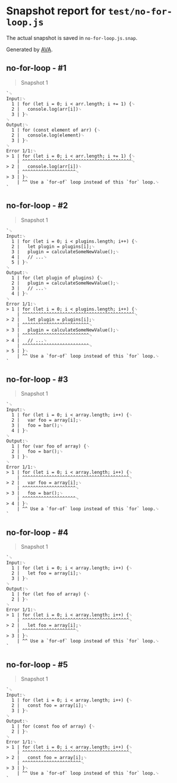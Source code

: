 # Snapshot report for `test/no-for-loop.js`

The actual snapshot is saved in `no-for-loop.js.snap`.

Generated by [AVA](https://avajs.dev).

## no-for-loop - #1

> Snapshot 1

    `␊
    Input:␊
      1 | for (let i = 0; i < arr.length; i += 1) {␊
      2 | 	console.log(arr[i])␊
      3 | }␊
    ␊
    Output:␊
      1 | for (const element of arr) {␊
      2 | 	console.log(element)␊
      3 | }␊
    ␊
    Error 1/1:␊
    > 1 | for (let i = 0; i < arr.length; i += 1) {␊
        | ^^^^^^^^^^^^^^^^^^^^^^^^^^^^^^^^^^^^^^^^^␊
    > 2 | 	console.log(arr[i])␊
        | ^^^^^^^^^^^^^^^^^^^^␊
    > 3 | }␊
        | ^^ Use a `for-of` loop instead of this `for` loop.␊
    `

## no-for-loop - #2

> Snapshot 1

    `␊
    Input:␊
      1 | for (let i = 0; i < plugins.length; i++) {␊
      2 | 	let plugin = plugins[i];␊
      3 | 	plugin = calculateSomeNewValue();␊
      4 | 	// ...␊
      5 | }␊
    ␊
    Output:␊
      1 | for (let plugin of plugins) {␊
      2 | 	plugin = calculateSomeNewValue();␊
      3 | 	// ...␊
      4 | }␊
    ␊
    Error 1/1:␊
    > 1 | for (let i = 0; i < plugins.length; i++) {␊
        | ^^^^^^^^^^^^^^^^^^^^^^^^^^^^^^^^^^^^^^^^^^␊
    > 2 | 	let plugin = plugins[i];␊
        | ^^^^^^^^^^^^^^^^^^^^^^^^^␊
    > 3 | 	plugin = calculateSomeNewValue();␊
        | ^^^^^^^^^^^^^^^^^^^^^^^^^␊
    > 4 | 	// ...␊
        | ^^^^^^^^^^^^^^^^^^^^^^^^^␊
    > 5 | }␊
        | ^^ Use a `for-of` loop instead of this `for` loop.␊
    `

## no-for-loop - #3

> Snapshot 1

    `␊
    Input:␊
      1 | for (let i = 0; i < array.length; i++) {␊
      2 | 	var foo = array[i];␊
      3 | 	foo = bar();␊
      4 | }␊
    ␊
    Output:␊
      1 | for (var foo of array) {␊
      2 | 	foo = bar();␊
      3 | }␊
    ␊
    Error 1/1:␊
    > 1 | for (let i = 0; i < array.length; i++) {␊
        | ^^^^^^^^^^^^^^^^^^^^^^^^^^^^^^^^^^^^^^^^␊
    > 2 | 	var foo = array[i];␊
        | ^^^^^^^^^^^^^^^^^^^^␊
    > 3 | 	foo = bar();␊
        | ^^^^^^^^^^^^^^^^^^^^␊
    > 4 | }␊
        | ^^ Use a `for-of` loop instead of this `for` loop.␊
    `

## no-for-loop - #4

> Snapshot 1

    `␊
    Input:␊
      1 | for (let i = 0; i < array.length; i++) {␊
      2 | 	let foo = array[i];␊
      3 | }␊
    ␊
    Output:␊
      1 | for (let foo of array) {␊
      2 | }␊
    ␊
    Error 1/1:␊
    > 1 | for (let i = 0; i < array.length; i++) {␊
        | ^^^^^^^^^^^^^^^^^^^^^^^^^^^^^^^^^^^^^^^^␊
    > 2 | 	let foo = array[i];␊
        | ^^^^^^^^^^^^^^^^^^^^␊
    > 3 | }␊
        | ^^ Use a `for-of` loop instead of this `for` loop.␊
    `

## no-for-loop - #5

> Snapshot 1

    `␊
    Input:␊
      1 | for (let i = 0; i < array.length; i++) {␊
      2 | 	const foo = array[i];␊
      3 | }␊
    ␊
    Output:␊
      1 | for (const foo of array) {␊
      2 | }␊
    ␊
    Error 1/1:␊
    > 1 | for (let i = 0; i < array.length; i++) {␊
        | ^^^^^^^^^^^^^^^^^^^^^^^^^^^^^^^^^^^^^^^^␊
    > 2 | 	const foo = array[i];␊
        | ^^^^^^^^^^^^^^^^^^^^^^␊
    > 3 | }␊
        | ^^ Use a `for-of` loop instead of this `for` loop.␊
    `
